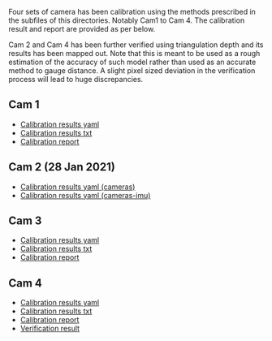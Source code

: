 
Four sets of camera has been calibration using the methods prescribed in the subfiles of this directories. Notably Cam1 to Cam 4. The calibration result and report are provided as per below.

Cam 2 and Cam 4 has been further verified using triangulation depth and its results has been mapped out. Note that this is meant to be used as a rough estimation of the accuracy of such model rather than used as an accurate method to gauge distance. A slight pixel sized deviation in the verification process will lead to huge discrepancies.

## Cam 1

 - [Calibration results yaml](Cam1/camchain-2020-09-07-15-43-52.yaml)
 - [Calibration results txt](Cam1/results-cam-2020-09-07-15-43-52.txt)
 - [Calibration report](Cam1/report-cam-2020-09-07-15-43-52.pdf)

## Cam 2 (28 Jan 2021)

 - [Calibration results yaml (cameras)](Cam2/28jan2021/camchain-2021-01-28-11-48-57.yaml)
 - [Calibration results yaml (cameras-imu)](Cam2/28jan2021/camchain-imucam-2021-01-28-12-29-05.yaml)

## Cam 3

 - [Calibration results yaml](Cam3/camchain-.cam3-2020-12-03-13-32-01.yaml)
 - [Calibration results txt](Cam3/results-cam-.cam3-2020-12-03-13-32-01.txt)
 - [Calibration report](Cam3/report-cam-.cam3-2020-12-03-13-32-01.pdf)

## Cam 4

 - [Calibration results yaml](Cam4/camchain-.cam4-2020-10-05-17-03-25.yaml)
 - [Calibration results txt](Cam4/results-cam-.cam4-2020-10-05-17-03-25.txt)
 - [Calibration report](Cam4/report-cam-.cam4-2020-10-05-17-03-25.pdf)
 - [Verification result](Cam4/Cam4-12-October.pdf)
